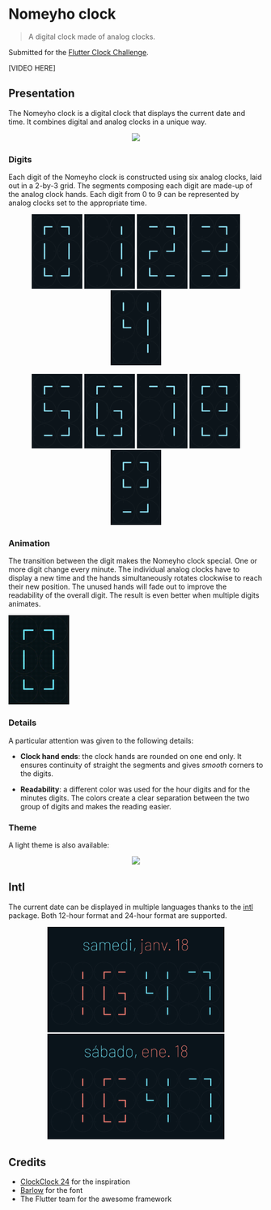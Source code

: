# Nomeyho clock
> A digital clock made of analog clocks.

Submitted for the [Flutter Clock Challenge](https://flutter.dev/clock).

[VIDEO HERE]

## Presentation
The Nomeyho clock is a digital clock that displays the current date and time.
It combines digital and analog clocks in a unique way.
<p align="center">
    <img src='screenshots/dark_theme.png' width='400'>
</p>

### Digits
Each digit of the Nomeyho clock is constructed using six analog clocks, laid out in a 2-by-3 grid.
The segments composing each digit are made-up of the analog clock hands.
Each digit from 0 to 9 can be represented by analog clocks set to the appropriate time.

<p align="center">
    <img src='screenshots/0.png' width='100'>
    <img src='screenshots/1.png' width='100'>
    <img src='screenshots/2.png' width='100'>
    <img src='screenshots/3.png' width='100'>
    <img src='screenshots/4.png' width='100'>
</p>
<p align="center" style="margin-bottom: 0">
    <img src='screenshots/5.png' width='100'>
    <img src='screenshots/6.png' width='100'>
    <img src='screenshots/7.png' width='100'>
    <img src='screenshots/8.png' width='100'>
    <img src='screenshots/9.png' width='100'>
</p>

### Animation
The transition between the digit makes the Nomeyho clock special. One or more digit change every minute.
The individual analog clocks have to display a new time and the hands simultaneously rotates clockwise to
reach their new position. The unused hands will fade out to improve the readability of the overall digit.
The result is even better when multiple digits animates.

<img src='screenshots/animation.gif' width='120'>

### Details
A particular attention was given to the following details:
* **Clock hand ends**: the clock hands are rounded on one end only. It ensures continuity of straight
the segments and gives *smooth* corners to the digits.

* **Readability**: a different color was used for the hour digits and for the minutes digits.
The colors create a clear separation between the two group of digits and makes the reading easier.

### Theme
A light theme is also available:

<p align="center">
    <img src='screenshots/light_theme.png' width='400'>
</p>

## Intl
The current date can be displayed in multiple languages thanks to
the [intl](https://pub.dev/packages/intl) package. Both 12-hour format and 24-hour format are supported.

<p align="center">
    <img src='screenshots/french.png' width='350'>
    <img src='screenshots/spanish.png' width='350'>
</p>

## Credits
* [ClockClock 24](https://clockclock.com/) for the inspiration
* [Barlow](https://fonts.google.com/specimen/Barlow) for the font
* The Flutter team for the awesome framework

